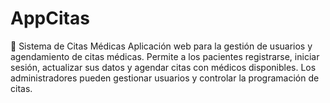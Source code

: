 # AppCitas
🏥 Sistema de Citas Médicas  Aplicación web para la gestión de usuarios y agendamiento de citas médicas. Permite a los pacientes registrarse, iniciar sesión, actualizar sus datos y agendar citas con médicos disponibles. Los administradores pueden gestionar usuarios y controlar la programación de citas.  
